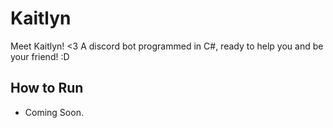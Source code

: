 # Kaitlyn
Meet Kaitlyn! <3 A discord bot programmed in C#, ready to help you and be your friend! :D

## How to Run
- Coming Soon.
